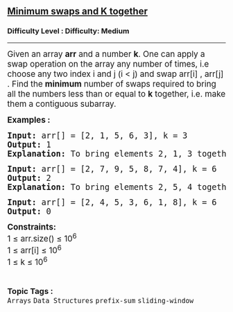 <h2><a href="https://www.geeksforgeeks.org/problems/minimum-swaps-required-to-bring-all-elements-less-than-or-equal-to-k-together4847/1?page=1&difficulty=Medium&status=unsolved&sortBy=submissions">Minimum swaps and K together</a></h2><h3>Difficulty Level : Difficulty: Medium</h3><hr><div class="problems_problem_content__Xm_eO"><p><span style="font-size: 14pt;">Given an array <strong>arr</strong>&nbsp;and a number <strong>k</strong>. One can apply a swap operation on the array any number of times, i.e choose any two index i and j&nbsp;(i &lt; j) and swap arr[i] , arr[j] . Find the&nbsp;<strong>minimum</strong>&nbsp;number of swaps required to bring all the numbers less than or equal to&nbsp;<strong>k</strong>&nbsp;together, i.e. make them a contiguous&nbsp;subarray.</span></p>
<p><span style="font-size: 14pt;"><strong>Examples :</strong></span></p>
<pre><span style="font-size: 14pt;"><strong>Input:</strong> arr[] = [2, 1, 5, 6, 3], k = 3
<strong>Output:</strong> 1
<strong>Explanation: </strong>To bring elements 2, 1, 3 together, swap index 2 with 4 (0-based indexing), i.e. element arr[2] = 5 with arr[4] = 3 such that final array will be- arr[] = [2, 1, 3, 6, 5]
</span></pre>
<pre><span style="font-size: 14pt;"><strong>Input:</strong> arr[] = [2, 7, 9, 5, 8, 7, 4], k = 6 <strong>
Output:</strong> 2 
<strong>Explanation:</strong> To bring elements 2, 5, 4 together, swap index 0 with 2 (0-based indexing) and index 4 with 6 (0-based indexing) such that final array will be- arr[] = [9, 7, 2, 5, 4, 7, 8]<br></span></pre>
<pre><span style="font-size: 14pt;"><strong>Input:</strong> arr[] = [2, 4, 5, 3, 6, 1, 8], k = 6 <strong>
Output:</strong> 0</span></pre>
<p><span style="font-size: 14pt;"><strong>Constraints:</strong></span><br style="font-size: 18.6667px;"><span style="font-size: 14pt;">1 ≤ arr.size() ≤ 10<sup>6</sup></span><br style="font-size: 18.6667px;"><span style="font-size: 14pt;">1 ≤ arr[i] ≤ 10<sup>6</sup></span><br style="font-size: 18.6667px;"><span style="font-size: 14pt;">1 ≤ k ≤ 10<sup>6</sup></span></p></div><br><p><span style=font-size:18px><strong>Topic Tags : </strong><br><code>Arrays</code>&nbsp;<code>Data Structures</code>&nbsp;<code>prefix-sum</code>&nbsp;<code>sliding-window</code>&nbsp;
